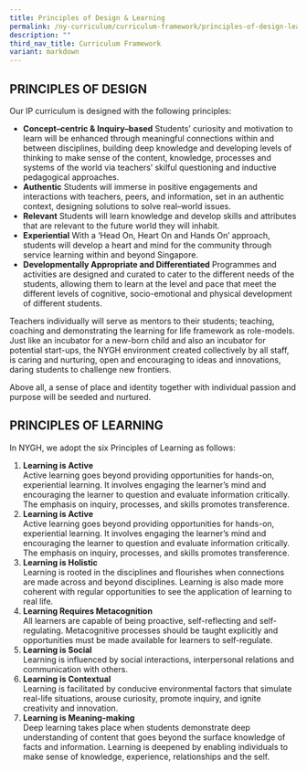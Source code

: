 ```yaml
---
title: Principles of Design & Learning
permalink: /ny-curriculum/curriculum-framework/principles-of-design-learning/
description: ""
third_nav_title: Curriculum Framework
variant: markdown
---
```

## PRINCIPLES OF DESIGN


Our IP curriculum is designed with the following principles:

*   **Concept–centric &amp; Inquiry–based**&nbsp;Students’ curiosity and motivation to learn will be enhanced through meaningful connections within and between disciplines, building deep knowledge and developing levels of thinking to make sense of the content, knowledge, processes and systems of the world via teachers’ skilful questioning and inductive pedagogical approaches.
*   **Authentic**&nbsp;Students will immerse in positive engagements and interactions with teachers, peers, and information, set in an authentic context, designing solutions to solve real–world issues.
*   **Relevant**&nbsp;Students will learn knowledge and develop skills and attributes that are relevant to the future world they will inhabit.
*   **Experiential**&nbsp;With a ‘Head On, Heart On and Hands On’ approach, students will develop a heart and mind for the community through service learning within and beyond Singapore.
*   **Developmentally Appropriate and Differentiated**&nbsp;Programmes and activities are designed and curated to cater to the different needs of the students, allowing them to learn at the level and pace that meet the different levels of cognitive, socio-emotional and physical development of different students.

  

Teachers individually will serve as mentors to their students; teaching, coaching and demonstrating the learning for life framework as role-models. Just like an incubator for a new-born child and also an incubator for potential start-ups, the NYGH environment created collectively by all staff, is caring and nurturing, open and encouraging to ideas and innovations, daring students to challenge new frontiers.

Above all, a sense of place and identity together with individual passion and purpose will be seeded and nurtured.

## PRINCIPLES OF LEARNING


In NYGH, we adopt the six Principles of Learning as follows:


<ol>
<li><strong>Learning is Active</strong><br>Active learning goes beyond providing opportunities for hands-on, experiential learning. It involves engaging the learner’s mind and encouraging the learner to question and evaluate information critically. The emphasis on inquiry, processes, and skills promotes transference.</li>
<li><strong>Learning is Active</strong><br>Active learning goes beyond providing opportunities for hands-on, experiential learning. It involves engaging the learner’s mind and encouraging the learner to question and evaluate information critically. The emphasis on inquiry, processes, and skills promotes transference.</li>
<li><strong>Learning is Holistic</strong><br>Learning is rooted in the disciplines and flourishes when connections are made across and beyond disciplines. Learning is also made more coherent with regular opportunities to see the application of learning to real life.</li>
<li><strong>Learning Requires Metacognition</strong><br>All learners are capable of being proactive, self-reflecting and self-regulating. Metacognitive processes should be taught explicitly and opportunities must be made available for learners to self-regulate.</li>
<li><strong>Learning is Social</strong><br>Learning is influenced by social interactions, interpersonal relations and communication with others.</li>
<li><strong>Learning is Contextual</strong><br>Learning is facilitated by conducive environmental factors that simulate real-life situations, arouse curiosity, promote inquiry, and ignite creativity and innovation.</li>
<li><strong>Learning is Meaning-making</strong><br>Deep learning takes place when students demonstrate deep understanding of content that goes beyond the surface knowledge of facts and information. Learning is deepened by enabling individuals to make sense of knowledge, experience, relationships and the self.</li>
</ol>